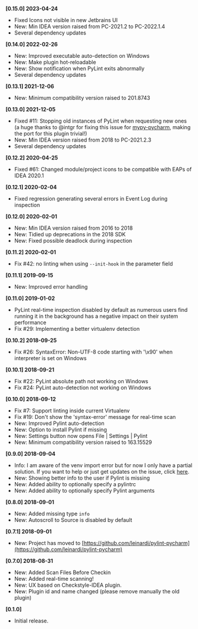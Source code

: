 **[0.15.0] 2023-04-24**
- Fixed Icons not visible in new Jetbrains UI
- New: Min IDEA version raised from PC-2021.2 to PC-2022.1.4
- Several dependency updates

**[0.14.0] 2022-02-26**
- New: Improved executable auto-detection on Windows
- New: Make plugin hot-reloadable
- New: Show notification when PyLint exits abnormally
- Several dependency updates

**[0.13.1] 2021-12-06**
- New: Minimum compatibility version raised to 201.8743

**[0.13.0] 2021-12-05**
- Fixed #11: Stopping old instances of PyLint when requesting new ones (a huge thanks to @intgr for fixing this issue for [mypy-pycharm](https://github.com/leinardi/mypy-pycharm), making the port for this plugin trivial!)
- New: Min IDEA version raised from 2018 to PC-2021.2.3
- Several dependency updates

**[0.12.2] 2020-04-25**
 - Fixed #61: Changed module/project icons to be compatible with EAPs of IDEA 2020.1

**[0.12.1] 2020-02-04**
 - Fixed regression generating several errors in Event Log during inspection
 
**[0.12.0] 2020-02-01**
 - New: Min IDEA version raised from 2016 to 2018
 - New: Tidied up deprecations in the 2018 SDK
 - New: Fixed possible deadlock during inspection

**[0.11.2] 2020-02-01**
 - Fix #42: no linting when using `--init-hook` in the parameter field

**[0.11.1] 2019-09-15**
 - New: Improved error handling

**[0.11.0] 2019-01-02**
 - PyLint real-time inspection disabled by default as numerous users find running it in the background has a negative
   impact on their system performance
 - Fix #29: Implementing a better virtualenv detection

**[0.10.2] 2018-09-25**
 - Fix #26: SyntaxError: Non-UTF-8 code starting with '\x90' when interpreter is set on Windows

**[0.10.1] 2018-09-21**
 - Fix #22: PyLint absolute path not working on Windows
 - Fix #24: PyLint auto-detection not working on Windows

**[0.10.0] 2018-09-12**
- Fix #7: Support linting inside current Virtualenv
- Fix #19: Don't show the 'syntax-error' message for real-time scan
- New: Improved Pylint auto-detection
- New: Option to install Pylint if missing
- New: Settings button now opens File | Settings | Pylint
- New: Minimum compatibility version raised to 163.15529

**[0.9.0] 2018-09-04**
 - Info: I am aware of the venv import error but for now I only have a partial solution. If you want to help or just get updates on the issue, click [here](https://github.com/leinardi/pylint-pycharm/issues/7).
 - New: Showing better info to the user if Pylint is missing
 - New: Added ability to optionally specify a pylintrc
 - New: Added ability to optionally specify Pylint arguments

**[0.8.0] 2018-09-01**
 - New: Added missing type `info`
 - New: Autoscroll to Source is disabled by default

**[0.7.1] 2018-09-01**
 - New: Project has moved to [https://github.com/leinardi/pylint-pycharm](https://github.com/leinardi/pylint-pycharm)

**[0.7.0] 2018-08-31**
 - New: Added Scan Files Before Checkin
 - New: Added real-time scanning!
 - New: UX based on Checkstyle-IDEA plugin.
 - New: Plugin id and name changed (please remove manually the old plugin)

**[0.1.0]**
 - Initial release.
